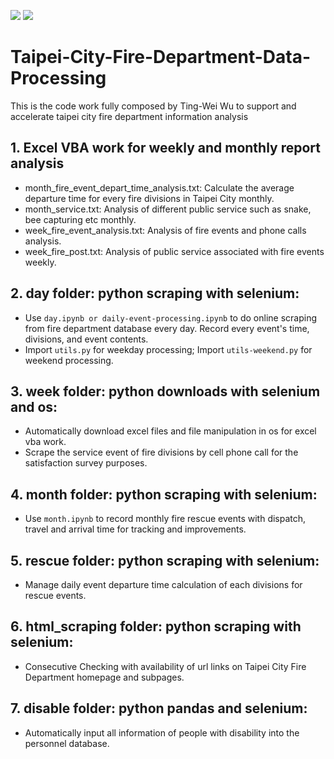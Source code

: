 ![](https://img.shields.io/badge/Licensed%20by-Wayne%20Wu-blue.svg)
![](https://img.shields.io/badge/Language-python-brightgreen.svg)


# Taipei-City-Fire-Department-Data-Processing
This is the code work fully composed by Ting-Wei Wu to support and accelerate taipei city fire department information analysis

## 1. Excel VBA work for weekly and monthly report analysis
* month_fire_event_depart_time_analysis.txt: Calculate the average departure time for every fire divisions in Taipei City monthly. <br>
* month_service.txt: Analysis of different public service such as snake, bee capturing etc monthly. <br>
* week_fire_event_analysis.txt: Analysis of fire events and phone calls analysis. <br>
* week_fire_post.txt: Analysis of public service associated with fire events weekly. <br>

## 2. day folder: python scraping with selenium:
* Use `day.ipynb or daily-event-processing.ipynb` to do online scraping from fire department database every day. Record every event's time, divisions, and event contents. <br>
* Import `utils.py` for weekday processing; Import `utils-weekend.py` for weekend processing. <br>

## 3. week folder: python downloads with selenium and os:
* Automatically download excel files and file manipulation in os for excel vba work.
* Scrape the service event of fire divisions by cell phone call for the satisfaction survey purposes.

## 4. month folder: python scraping with selenium:
* Use `month.ipynb` to record monthly fire rescue events with dispatch, travel and arrival time for tracking and improvements.

## 5. rescue folder: python scraping with selenium:
* Manage daily event departure time calculation of each divisions for rescue events.

## 6. html_scraping folder: python scraping with selenium:
* Consecutive Checking with availability of url links on Taipei City Fire Department homepage and subpages.

## 7. disable folder: python pandas and selenium:
* Automatically input all information of people with disability into the personnel database.
